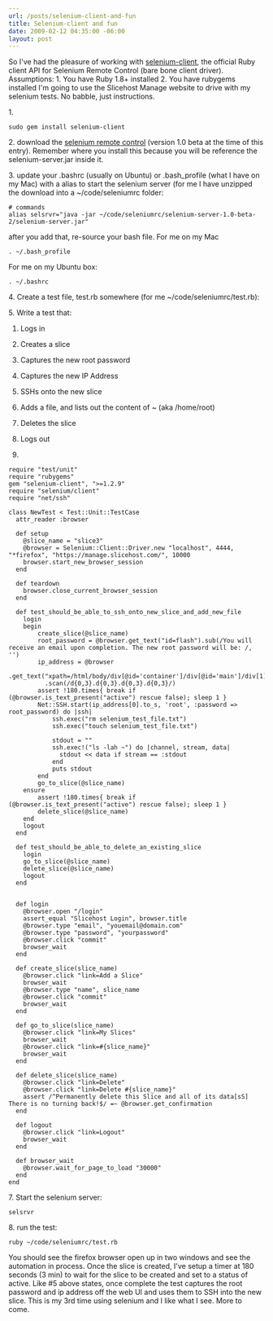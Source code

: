 ```yaml
---
url: /posts/selenium-client-and-fun
title: Selenium-client and fun
date: 2009-02-12 04:35:00 -06:00
layout: post
---
```


So I've had the pleasure of working with [selenium-client](http://github.com/ph7/selenium-client/tree/master), the official Ruby client API for Selenium Remote Control (bare bone client driver). Assumptions: 1\. You have Ruby 1.8+ installed 2\. You have rubygems installed I'm going to use the Slicehost Manage website to drive with my selenium tests. No babble, just instructions.

1\.

    sudo gem install selenium-client

2\. download the [selenium remote control](http://release.seleniumhq.org/selenium-remote-control/1.0-beta-2/selenium-remote-control-1.0-beta-2-dist.zip) (version 1.0 beta at the time of this entry). Remember where you install this because you will be reference the selenium-server.jar inside it.

3\. update your .bashrc (usually on Ubuntu) or .bash_profile (what I have on my Mac) with a alias to start the selenium server (for me I have unzipped the download into a ~/code/seleniumrc folder:

    # commands
    alias selsrvr="java -jar ~/code/seleniumrc/selenium-server-1.0-beta-2/selenium-server.jar"

after you add that, re-source your bash file. For me on my Mac

    . ~/.bash_profile

For me on my Ubuntu box:

    . ~/.bashrc

4\. Create a test file, test.rb somewhere (for me ~/code/seleniumrc/test.rb):

5\. Write a test that:

  1. Logs in

  2. Creates a slice

  3. Captures the new root password

  4. Captures the new IP Address

  5. SSHs onto the new slice

  6. Adds a file, and lists out the content of ~ (aka /home/root)

  7. Deletes the slice

  8. Logs out

  6.

    require "test/unit"
    require "rubygems"
    gem "selenium-client", ">=1.2.9"
    require "selenium/client"
    require "net/ssh"

    class NewTest < Test::Unit::TestCase
      attr_reader :browser

      def setup
        @slice_name = "slice3"
        @browser = Selenium::Client::Driver.new "localhost", 4444, "*firefox", "https://manage.slicehost.com/", 10000
        browser.start_new_browser_session
      end

      def teardown
        browser.close_current_browser_session
      end

      def test_should_be_able_to_ssh_onto_new_slice_and_add_new_file
        login
        begin
            create_slice(@slice_name)
            root_password = @browser.get_text("id=flash").sub(/You will receive an email upon completion. The new root password will be: /, '')
            ip_address = @browser
              .get_text("xpath=/html/body/div[@id='container']/div[@id='main']/div[1]/div[@id='slice_action']/div[@id='show_slice']/table/tbody/tr[4]/td[2]")
              .scan(/d{0,3}.d{0,3}.d{0,3}.d{0,3}/)
            assert !180.times{ break if (@browser.is_text_present("active") rescue false); sleep 1 }
            Net::SSH.start(ip_address[0].to_s, 'root', :password => root_password) do |ssh|
                ssh.exec("rm selenium_test_file.txt")
                ssh.exec("touch selenium_test_file.txt")

                stdout = ""
                ssh.exec!("ls -lah ~") do |channel, stream, data|
                  stdout << data if stream == :stdout
                end
                puts stdout
            end
            go_to_slice(@slice_name)
        ensure
            assert !180.times{ break if (@browser.is_text_present("active") rescue false); sleep 1 }
            delete_slice(@slice_name)
        end
        logout
      end

      def test_should_be_able_to_delete_an_existing_slice
        login
        go_to_slice(@slice_name)
        delete_slice(@slice_name)
        logout
      end


      def login
        @browser.open "/login"
        assert_equal "Slicehost Login", browser.title
        @browser.type "email", "youemail@domain.com"
        @browser.type "password", "yourpassword"
        @browser.click "commit"
        browser_wait
      end

      def create_slice(slice_name)
        @browser.click "link=Add a Slice"
        browser_wait
        @browser.type "name", slice_name
        @browser.click "commit"
        browser_wait
      end

      def go_to_slice(slice_name)
        @browser.click "link=My Slices"
        browser_wait
        @browser.click "link=#{slice_name}"
        browser_wait
      end

      def delete_slice(slice_name)
        @browser.click "link=Delete"
        @browser.click "link=Delete #{slice_name}"
        assert /^Permanently delete this Slice and all of its data[sS] There is no turning back!$/ =~ @browser.get_confirmation
      end

      def logout
        @browser.click "link=Logout"
        browser_wait
      end

      def browser_wait
        @browser.wait_for_page_to_load "30000"
      end
    end

7\. Start the selenium server:

    selsrvr

8\. run the test:

    ruby ~/code/seleniumrc/test.rb

You should see the firefox browser open up in two windows and see the automation in process. Once the slice is created, I've setup a timer at 180 seconds (3 min) to wait for the slice to be created and set to a status of active. Like #5 above states, once complete the test captures the root password and ip address off the web UI and uses them to SSH into the new slice. This is my 3rd time using selenium and I like what I see. More to come.
